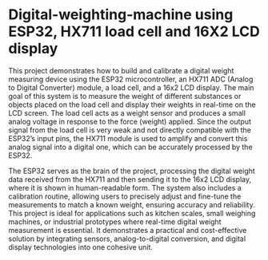 # Digital-weighting-machine using ESP32, HX711 load cell and 16X2 LCD display

This project demonstrates how to build and calibrate a digital weight measuring device using the ESP32 microcontroller, an HX711 ADC (Analog to Digital Converter) module, a load cell, and a 16x2 LCD display. The main goal of this system is to measure the weight of different substances or objects placed on the load cell and display their weights in real-time on the LCD screen. The load cell acts as a weight sensor and produces a small analog voltage in response to the force (weight) applied. Since the output signal from the load cell is very weak and not directly compatible with the ESP32’s input pins, the HX711 module is used to amplify and convert this analog signal into a digital one, which can be accurately processed by the ESP32.

The ESP32 serves as the brain of the project, processing the digital weight data received from the HX711 and then sending it to the 16x2 LCD display, where it is shown in human-readable form. The system also includes a calibration routine, allowing users to precisely adjust and fine-tune the measurements to match a known weight, ensuring accuracy and reliability. This project is ideal for applications such as kitchen scales, small weighing machines, or industrial prototypes where real-time digital weight measurement is essential. It demonstrates a practical and cost-effective solution by integrating sensors, analog-to-digital conversion, and digital display technologies into one cohesive unit.
